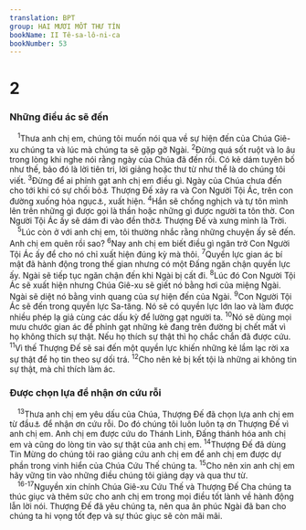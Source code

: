 ```yaml
---
translation: BPT
group: HAI MƯƠI MỐT THƯ TÍN
bookName: II Tê-sa-lô-ni-ca 
bookNumber: 53
---
```


<div class="title"><h1>2</h1><h3>Những điều ác sẽ đến</h3></div>
<span class="verse 2te_2_1"> <sup>1</sup>Thưa anh chị em, chúng tôi muốn nói qua về sự hiện đến của Chúa Giê-xu chúng ta và lúc mà chúng ta sẽ gặp gỡ Ngài.</span>
<span class="verse 2te_2_2"><sup>2</sup>Đừng quá sốt ruột và lo âu trong lòng khi nghe nói rằng ngày của Chúa đã đến rồi. Có kẻ dám tuyên bố như thế, bảo đó là lời tiên tri, lời giảng hoặc thư từ như thể là do chúng tôi viết.</span>
<span class="verse 2te_2_3"><sup>3</sup>Đừng để ai phỉnh gạt anh chị em điều gì. Ngày của Chúa chưa đến cho tới khi có sự chối bỏ<a data-toggle="tooltip" data-placement="bottom" title="Hay “phản nghịch.”">⚓</a> Thượng Đế xảy ra và Con Người Tội Ác, trên con đường xuống hỏa ngục<a data-toggle="tooltip" data-placement="bottom" title="Hay “con của sự hủy diệt.”">⚓</a>, xuất hiện.</span>
<span class="verse 2te_2_4"><sup>4</sup>Hắn sẽ chống nghịch và tự tôn mình lên trên những gì được gọi là thần hoặc những gì được người ta tôn thờ. Con Người Tội Ác ấy sẽ dám đi vào đền thờ<a data-toggle="tooltip" data-placement="bottom" title="Rất có thể đó là một tòa nhà đặc biệt ở Giê-ru-sa-lem nơi Thượng Đế truyền dặn dân Do-thái thờ phụng Ngài.">⚓</a> Thượng Đế và xưng mình là Trời.<br/></span>
<span class="verse 2te_2_5"> <sup>5</sup>Lúc còn ở với anh chị em, tôi thường nhắc rằng những chuyện ấy sẽ đến. Anh chị em quên rồi sao?</span>
<span class="verse 2te_2_6"><sup>6</sup>Nay anh chị em biết điều gì ngăn trở Con Người Tội Ác ấy để cho nó chỉ xuất hiện đúng kỳ mà thôi.</span>
<span class="verse 2te_2_7"><sup>7</sup>Quyền lực gian ác bí mật đã hành động trong thế gian nhưng có một Đấng ngăn chận quyền lực ấy. Ngài sẽ tiếp tục ngăn chận đến khi Ngài bị cất đi.</span>
<span class="verse 2te_2_8"><sup>8</sup>Lúc đó Con Người Tội Ác sẽ xuất hiện nhưng Chúa Giê-xu sẽ giết nó bằng hơi của miệng Ngài. Ngài sẽ diệt nó bằng vinh quang của sự hiện đến của Ngài.</span>
<span class="verse 2te_2_9"><sup>9</sup>Con Người Tội Ác sẽ đến trong quyền lực Sa-tăng. Nó sẽ có quyền lực lớn lao và làm được nhiều phép lạ giả cùng các dấu kỳ để lường gạt người ta.</span>
<span class="verse 2te_2_10"><sup>10</sup>Nó sẽ dùng mọi mưu chước gian ác để phỉnh gạt những kẻ đang trên đường bị chết mất vì họ không thích sự thật. Nếu họ thích sự thật thì họ chắc chắn đã được cứu.</span>
<span class="verse 2te_2_11"><sup>11</sup>Vì thế Thượng Đế sẽ sai đến một quyền lực khiến những kẻ lầm lạc rời xa sự thật để họ tin theo sự dối trá.</span>
<span class="verse 2te_2_12"><sup>12</sup>Cho nên kẻ bị kết tội là những ai không tin sự thật, mà chỉ thích làm ác.<br/></span>
<div class="title"><h3>Được chọn lựa để nhận ơn cứu rỗi</h3></div>
<span class="verse 2te_2_13"> <sup>13</sup>Thưa anh chị em yêu dấu của Chúa, Thượng Đế đã chọn lựa anh chị em từ đầu<a data-toggle="tooltip" data-placement="bottom" title="Hay theo một vài bản Hi-lạp, “những người đầu tiên.”">⚓</a> để nhận ơn cứu rỗi. Do đó chúng tôi luôn luôn tạ ơn Thượng Đế vì anh chị em. Anh chị em được cứu do Thánh Linh, Đấng thánh hóa anh chị em và cũng do lòng tin vào sự thật của anh chị em.</span>
<span class="verse 2te_2_14"><sup>14</sup>Thượng Đế đã dùng Tin Mừng do chúng tôi rao giảng cứu anh chị em để anh chị em được dự phần trong vinh hiển của Chúa Cứu Thế chúng ta.</span>
<span class="verse 2te_2_15"><sup>15</sup>Cho nên xin anh chị em hãy vững tin vào những điều chúng tôi giảng dạy và qua thư từ.<br/></span>
<span class="verse 2te_2_16 2te_2_17"> <sup>16-17</sup>Nguyền xin chính Chúa Giê-xu Cứu Thế và Thượng Đế Cha chúng ta thúc giục và thêm sức cho anh chị em trong mọi điều tốt lành về hành động lẫn lời nói. Thượng Đế đã yêu chúng ta, nên qua ân phúc Ngài đã ban cho chúng ta hi vọng tốt đẹp và sự thúc giục sẽ còn mãi mãi.<br/></span>

